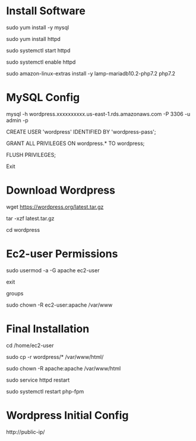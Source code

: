 # Install Software

sudo yum install -y mysql

sudo yum install httpd

sudo systemctl start httpd

sudo systemctl enable httpd

sudo amazon-linux-extras install -y lamp-mariadb10.2-php7.2 php7.2

# MySQL Config 

mysql -h wordpress.xxxxxxxxxx.us-east-1.rds.amazonaws.com -P 3306 -u admin -p

CREATE USER 'wordpress' IDENTIFIED BY 'wordpress-pass';

GRANT ALL PRIVILEGES ON wordpress.* TO wordpress;

FLUSH PRIVILEGES;

Exit


# Download Wordpress

wget https://wordpress.org/latest.tar.gz

tar -xzf latest.tar.gz

cd wordpress

# Ec2-user Permissions

sudo usermod -a -G apache ec2-user

exit

groups

sudo chown -R ec2-user:apache /var/www

# Final Installation

cd /home/ec2-user

sudo cp -r wordpress/* /var/www/html/

sudo chown -R apache:apache /var/www/html

sudo service httpd restart

sudo systemctl restart php-fpm

# Wordpress Initial Config

http://public-ip/
